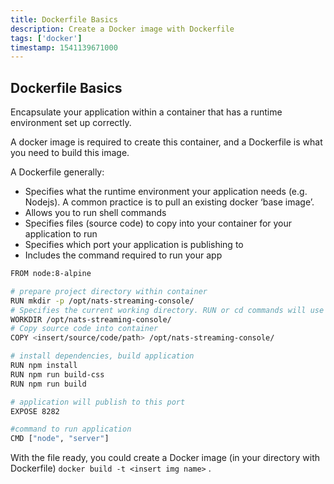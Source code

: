 ```yaml
---
title: Dockerfile Basics
description: Create a Docker image with Dockerfile
tags: ['docker']
timestamp: 1541139671000
---
```


## Dockerfile Basics

Encapsulate your application within a container that has a runtime environment set up correctly.

A docker image is required to create this container, and a Dockerfile is what you need to build this image.

A Dockerfile generally:

- Specifies what the runtime environment your application needs (e.g. Nodejs). A common practice is to pull an existing docker ‘base image’.
- Allows you to run shell commands
- Specifies files (source code) to copy into your container for your application to run
- Specifies which port your application is publishing to
- Includes the command required to run your app

```sh
FROM node:8-alpine

# prepare project directory within container
RUN mkdir -p /opt/nats-streaming-console/
# Specifies the current working directory. RUN or cd commands will use this directory as reference point
WORKDIR /opt/nats-streaming-console/
# Copy source code into container
COPY <insert/source/code/path> /opt/nats-streaming-console/

# install dependencies, build application
RUN npm install
RUN npm run build-css
RUN npm run build

# application will publish to this port
EXPOSE 8282

#command to run application
CMD ["node", "server"]
```

With the file ready, you could create a Docker image (in your directory with Dockerfile) `docker build -t <insert img name>` .
